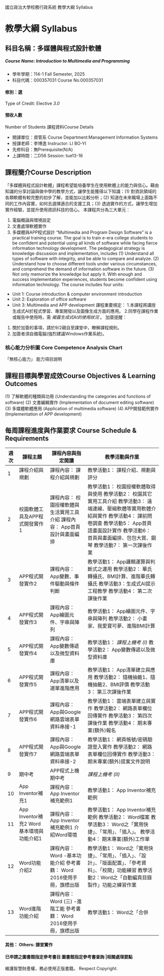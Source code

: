 國立政治大學校務行政系統 教學大綱 Syllabus
# 教學大綱 Syllabus
##  科目名稱：多媒體與程式設計軟體
#####  Course Name: Introduction to Multimedia and Programming
  * 學年學期：114-1 Fall Semester, 2025 
  * 科目代碼：000357031 Course No.000357031
#### 修別：選
Type of Credit: Elective 
_3.0_
#### 預收人數
Number of Students
課程資料Course Details
  * 開課單位：資管系 Course Department:Management Information Systems 
  * 授課老師：李博逸 Instructor: LI BO-YI 
  * 先修科目：無Prerequisite(N/A)
  * 上課時間：二D56 Session: tue13-16
##  課程簡介Course Description
「多媒體與程式設計軟體」課程希望能培養學生在使用軟體上的能力與信心。藉由知識的分享討論與做中學的教學方式，讓學生能獲得以下知識：(1) 對資訊領域的各類軟體有較完整的初步了解，並能加以比較分析；(2) 知道在未來職場上面臨不同的工作內容實，如何去選擇適合的支援工具；(3) 透過實作的方式，讓學生增加實作經驗，並提升使用資訊科技的信心。
本課程共分為三大單元：
  1. 電腦概論與環境設定
  2. 文書處理軟體實作
  3. 多媒體與APP程式設計
“Multimedia and Program Design Software” is a practical training course. The goal is to train e-era college students to be confident and potential using all kinds of software while facing fierce information technology development. The pedagogical strategy is knowledge discussion and implementation, includes (1) Understand all types of software with integrity, and be able to compare and analyze. (2) Understand how to choose different tools under various circumstances, and comprehend the demand of information software in the future. (3) Not only memorize the knowledge but apply it. With enough and success implementation experiences, students become confident using information technology.
The course includes four units:
  * Unit 1: Course introduction & computer environment introduction
  * Unit 2: Exploration of office software
  * Unit 3: Multimedia and APP development
課程重要規定：
1.本課程將講授生成式AI於程式學習、專案開發以及圖像生成方面的應用。
2.同學在課程作業或報告中使用時，需 _揭露生成式AI的使用狀況_ 。
加簽提醒：
1. 關於加簽的事項，請於9/2親自至課堂中，瞭解課程規則。
2. 加簽者須自備電腦(強烈建議Windows作業系統)。
###  核心能力分析圖 Core Competence Analysis Chart
「無核心能力」 
能力項目說明
##  課程目標與學習成效Course Objectives & Learning Outcomes 
(1) 了解軟體的種類與功用 (Understanding the categories and functions of software)
(2) 文書編輯實作 (Implementation of document editing software)
(3) 多媒體軟體應用 (Application of multimedia software)
(4) APP開發範例實作 (Implementation of APP development)
##  每周課程進度與作業要求 Course Schedule & Requirements
週次 |  課程主題 |  課程內容與指定閱讀 |  教學活動與作業  
---|---|---|---  
1 |  課程介紹與規劃 |  課程內容： 課程介紹與規劃 |  教學活動1： 課程介紹、規劃與評分  
2 |  校園軟體工具及APP程式開發實作1 |  課程內容： 校園授權軟體與生活實用工具介紹 課程內容： App首頁設計與畫面編排 |  教學活動1： 校園授權軟體取得與使用 教學活動2： 校園其它實用工具介紹 教學活動3： 遠端連線、壓縮軟體等實用軟體介紹與實作 教學活動4： 課前問卷調查 教學活動5： App首頁語畫面設計實作 教學活動6： 首頁與畫面編排、包包大賞、鋼琴 教學活動7： 第一次課後作業  
3 |  APP程式開發實作2 |  課程內容： App變數、事件驅動與條件判斷 |  教學活動1： App邏輯運算與判斷式之運用 教學活動2： 華氏轉攝氏、BMI計算、進階華氏轉攝氏 教學活動3：生成式AI提示工程教學 教學活動4： 第二次課後作業  
4 |  APP程式開發實作3 |  課程內容： App繪圖元件、字串與陣列 |  教學活動1： App繪圖元件、字串與陣列 教學活動2： 小畫家、我愛寶可夢、進階BMI計算  
5 |  APP程式開發實作4 |  課程內容： App變數傳遞以及微型資料庫 |  教學活動1： _課程上機考_ _(I)_ 教學活動2： App變數傳遞以及微型資料庫  
6 |  APP程式開發實作5 |  課程內容： App清單以及選單進階應用 |  教學活動1： App清單建立與應用 教學活動2： 隨機抽籤1、隨機抽籤2、BMI評價 教學活動3： 第三次課後作業  
7 |  APP程式開發實作6 |  課程內容： App與Google網路雲端表單資料串接-1 |  教學活動1： 雲端表單建立與實作 教學活動2： 網路表單欄位回傳實作 教學活動3： 第四次課後作業 教學活動4： 期末專案(額外)報名  
8 |  APP程式開發實作7 |  課程內容： App與Google網路雲端表單資料串接-2 |  教學活動1： 網頁帳號/密碼驗證登入實作 教學活動2： 網路表單欄位回傳實作 教學活動3： 期末專案(額外)提案文件說明  
9 |  期中考 |  APP程式上機期中考 |  _課程上機考_ _(II)_  
10 |  App Inventor補充1 |  課程內容： App Inventor補充範例1 |  教學活動1： App Inventor補充範例  
11 |  App Inventor補充2 Word基本環境與功能介紹1 |  課程內容： App Inventor補充範例1 介紹Word環境 |  教學活動1： App Inventor補充範例 教學活動2： Word檔案 教學活動3： Word之「實用快捷」、「常用」、「插入」。 教學活動4： 期末專案(額外)工作單  
12 |  Word功能介紹2 |  課程內容： Word -基本功能介紹 參考書籍： Word 2016使用手冊，旗標出版 |  教學活動1： Word之「實用快捷」、「常用」、「插入」、「設計」、「版面配置」、「參考資料」、「校閱」功能練習 教學活動2：Word之「自動編頁目錄製作」功能之練習作業  
13 |  Word進階功能介紹 |  課程內容： Word (三) -進階工能 參考書籍： Word 2016使用手冊，旗標出版 |  教學活動1： Word之「合併
####  其他： Others: 課堂實作 
####  已申請之圖書館指定參考書目  圖書館指定參考書查詢 |相關處理要點
維護智慧財產權，務必使用正版書籍。 Respect Copyright.